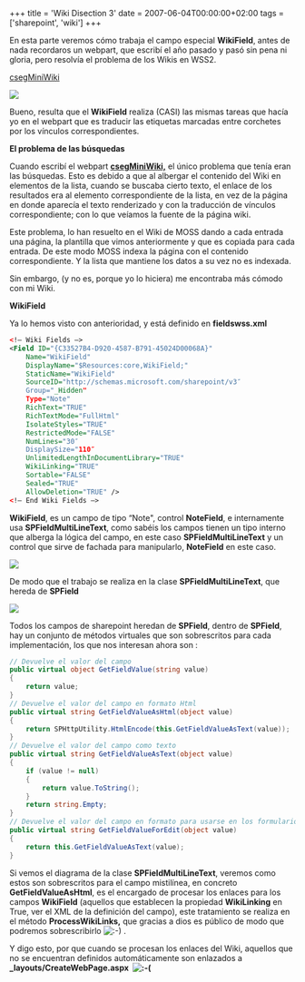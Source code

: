 +++
title = 'Wiki Disection 3'
date = 2007-06-04T00:00:00+02:00
tags = ['sharepoint', 'wiki']
+++

En esta parte veremos cómo trabaja el campo especial **WikiField**, antes de nada recordaros un webpart, que escribí el año pasado y pasó sin pena ni gloria, pero resolvía el problema de los Wikis en WSS2.  

[csegMiniWiki](https://web.archive.org/web/20130623174220/http://www.ideseg.com/CategoryView,category,csegMiniWiki.aspx)

![](/images/Sharepoint/csegMiniWiki_1.gif)

Bueno, resulta que el **WikiField** realiza (CASI) las mismas tareas que hacía yo en el webpart que es traducir las etiquetas marcadas entre corchetes por los vínculos correspondientes.

**El problema de las búsquedas**

Cuando escribí el webpart [**csegMiniWiki,**](https://web.archive.org/web/20130623174220/http://www.ideseg.com/CategoryView,category,csegMiniWiki.aspx) el único problema que tenía eran las búsquedas. Esto es debido a que al albergar el contenido del Wiki en elementos de la lista, cuando se buscaba cierto texto, el enlace de los resultados era al elemento correspondiente de la lista, en vez de la página en donde aparecía el texto renderizado y con la traducción de vínculos correspondiente; con lo que veíamos la fuente de la página wiki.

Este problema, lo han resuelto en el Wiki de MOSS dando a cada entrada una página, la plantilla que vimos anteriormente y que es copiada para cada entrada. De este modo MOSS indexa la página con el contenido correspondiente. Y la lista que mantiene los datos a su vez no es indexada.

Sin embargo, (y no es, porque yo lo hiciera) me encontraba más cómodo con mi Wiki.

**WikiField**

Ya lo hemos visto con anterioridad, y está definido en **fieldswss.xml**
    
```xml
<!– Wiki Fields –>
<Field ID="{C33527B4-D920-4587-B791-45024D00068A}"
    Name="WikiField"
    DisplayName="$Resources:core,WikiField;"
    StaticName="WikiField"
    SourceID="http://schemas.microsoft.com/sharepoint/v3″
    Group="_Hidden"
    Type="Note"
    RichText="TRUE"
    RichTextMode="FullHtml"
    IsolateStyles="TRUE"
    RestrictedMode="FALSE"
    NumLines="30″
    DisplaySize="110″
    UnlimitedLengthInDocumentLibrary="TRUE"
    WikiLinking="TRUE"
    Sortable="FALSE"
    Sealed="TRUE" 
    AllowDeletion="TRUE" />
<!– End Wiki Fields –>
```  

**WikiField**, es un campo de tipo “Note", control **NoteField**, e internamente usa **SPFieldMultiLineText**, como sabéis los campos tienen un tipo interno que alberga la lógica del campo, en este caso **SPFieldMultiLineText** y un control que sirve de fachada para manipularlo, **NoteField** en este caso.

![](/images/Sharepoint/sp1wiki_6.gif)

De modo que el trabajo se realiza en la clase **SPFieldMultiLineText**, que hereda de **SPField**

![](/images/Sharepoint/sp1wiki_7.gif)

Todos los campos de sharepoint heredan de **SPField**, dentro de **SPField**, hay un conjunto de métodos virtuales que son sobrescritos para cada implementación, los que nos interesan ahora son :

  
```csharp
// Devuelve el valor del campo
public virtual object GetFieldValue(string value)
{
    return value;
}
// Devuelve el valor del campo en formato Html
public virtual string GetFieldValueAsHtml(object value)
{
    return SPHttpUtility.HtmlEncode(this.GetFieldValueAsText(value));
}
// Devuelve el valor del campo como texto
public virtual string GetFieldValueAsText(object value)
{
    if (value != null)
    {
        return value.ToString();
    }
    return string.Empty;
}
// Devuelve el valor del campo en formato para usarse en los formularios nuevo y de edición
public virtual string GetFieldValueForEdit(object value)
{
    return this.GetFieldValueAsText(value);
}
```  

Si vemos el diagrama de la clase **SPFieldMultiLineText**, veremos como estos son sobrescritos para el campo mistilínea, en concreto **GetFieldValueAsHtml**, es el encargado de procesar los enlaces para los campos **WikiField** (aquellos que establecen la propiedad **WikiLinking** en True, ver el XML de la definición del campo), este tratamiento se realiza en el método **ProcessWikiLinks,** que gracias a dios es público de modo que podremos sobrescribirlo ![:-)](/images/Sharepoint/icon_smile.gif) .

  

  

Y digo esto, por que cuando se procesan los enlaces del Wiki, aquellos que no se encuentran definidos automáticamente son enlazados a **\_layouts/CreateWebPage.aspx  ![:-(](/images/Sharepoint/icon_sad.gif)**  